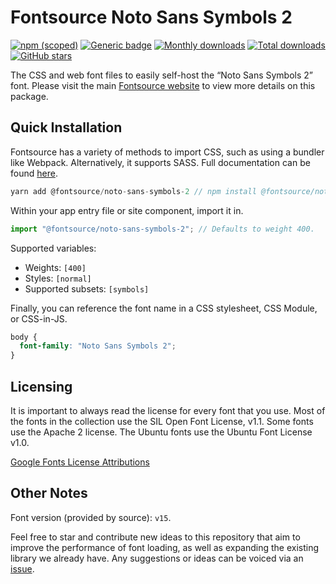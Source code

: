 # Fontsource Noto Sans Symbols 2

[![npm (scoped)](https://img.shields.io/npm/v/@fontsource/noto-sans-symbols-2?color=brightgreen)](https://www.npmjs.com/package/@fontsource/noto-sans-symbols-2) [![Generic badge](https://img.shields.io/badge/fontsource-passing-brightgreen)](https://github.com/fontsource/fontsource) [![Monthly downloads](https://badgen.net/npm/dm/@fontsource/noto-sans-symbols-2)](https://github.com/fontsource/fontsource) [![Total downloads](https://badgen.net/npm/dt/@fontsource/noto-sans-symbols-2)](https://github.com/fontsource/fontsource) [![GitHub stars](https://img.shields.io/github/stars/fontsource/fontsource.svg?style=social&label=Star)](https://github.com/fontsource/fontsource/stargazers)

The CSS and web font files to easily self-host the “Noto Sans Symbols 2” font. Please visit the main [Fontsource website](https://fontsource.org/fonts/noto-sans-symbols-2) to view more details on this package.

## Quick Installation

Fontsource has a variety of methods to import CSS, such as using a bundler like Webpack. Alternatively, it supports SASS. Full documentation can be found [here](https://fontsource.org/docs/introduction).

```javascript
yarn add @fontsource/noto-sans-symbols-2 // npm install @fontsource/noto-sans-symbols-2
```

Within your app entry file or site component, import it in.

```javascript
import "@fontsource/noto-sans-symbols-2"; // Defaults to weight 400.
```

Supported variables:

- Weights: `[400]`
- Styles: `[normal]`
- Supported subsets: `[symbols]`

Finally, you can reference the font name in a CSS stylesheet, CSS Module, or CSS-in-JS.

```css
body {
  font-family: "Noto Sans Symbols 2";
}
```

## Licensing

It is important to always read the license for every font that you use.
Most of the fonts in the collection use the SIL Open Font License, v1.1. Some fonts use the Apache 2 license. The Ubuntu fonts use the Ubuntu Font License v1.0.

[Google Fonts License Attributions](https://fonts.google.com/attribution)

## Other Notes

Font version (provided by source): `v15`.

Feel free to star and contribute new ideas to this repository that aim to improve the performance of font loading, as well as expanding the existing library we already have. Any suggestions or ideas can be voiced via an [issue](https://github.com/fontsource/fontsource/issues).
